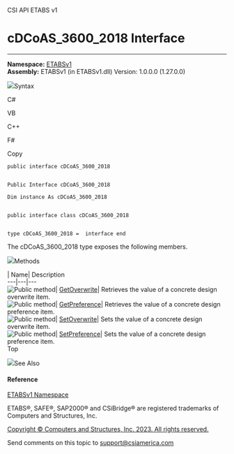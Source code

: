 ﻿

CSI API ETABS v1

# cDCoAS_3600_2018 Interface  
  
---  
  
**Namespace:** [ETABSv1](2780f1b8-2033-5289-2298-1cdb2a7508d9.htm)  
**Assembly:** ETABSv1 (in ETABSv1.dll) Version: 1.0.0.0 (1.27.0.0)

![](../icons/SectionExpanded.png)Syntax

C#

VB

C++

F#

Copy

    
    
    public interface cDCoAS_3600_2018
    
    
    Public Interface cDCoAS_3600_2018
    
    Dim instance As cDCoAS_3600_2018
    
    
    public interface class cDCoAS_3600_2018
    
    
    type cDCoAS_3600_2018 =  interface end

The cDCoAS_3600_2018 type exposes the following members.

![](../icons/SectionExpanded.png)Methods

| Name| Description  
---|---|---  
![Public method](../icons/pubmethod.gif)|
[GetOverwrite](d2b7f230-15cc-4982-f357-ec384b63d84c.htm)|  Retrieves the value
of a concrete design overwrite item.  
![Public method](../icons/pubmethod.gif)|
[GetPreference](f4ddd6c7-829f-25f8-1ac8-67070389e5f4.htm)|  Retrieves the
value of a concrete design preference item.  
![Public method](../icons/pubmethod.gif)|
[SetOverwrite](bb27588f-be01-2210-f436-29e735d55ac0.htm)|  Sets the value of a
concrete design overwrite item.  
![Public method](../icons/pubmethod.gif)|
[SetPreference](66823abc-7da1-ba0a-bc02-ea0f867f181d.htm)|  Sets the value of
a concrete design preference item.  
Top

![](../icons/SectionExpanded.png)See Also

#### Reference

[ETABSv1 Namespace](2780f1b8-2033-5289-2298-1cdb2a7508d9.htm)

ETABS®, SAFE®, SAP2000® and CSiBridge® are registered trademarks of Computers
and Structures, Inc.  

[Copyright © Computers and Structures, Inc. 2023. All rights
reserved.](http://www.csiamerica.com)

Send comments on this topic to
[support@csiamerica.com](mailto:support%40csiamerica.com?Subject=CSI%20API%20ETABS%20v1)

